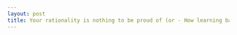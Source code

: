 ```yaml
---
layout: post
title: Your rationality is nothing to be proud of (or - How learning bayesian statistics probably saved my life)
---
```

